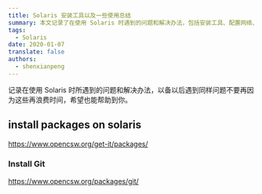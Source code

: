 ```yaml
---
title: Solaris 安装工具以及一些使用总结
summary: 本文记录了在使用 Solaris 时遇到的问题和解决办法，包括安装工具、配置网络、安装软件包等，帮助用户更高效地使用 Solaris 系统。
tags:
  - Solaris
date: 2020-01-07
translate: false
authors:
  - shenxianpeng
---
```


记录在使用 Solaris 时所遇到的问题和解决办法，以备以后遇到同样问题不要再因为这些再浪费时间，希望也能帮助到你。



## install packages on solaris

https://www.opencsw.org/get-it/packages/

### Install Git

https://www.opencsw.org/packages/git/
